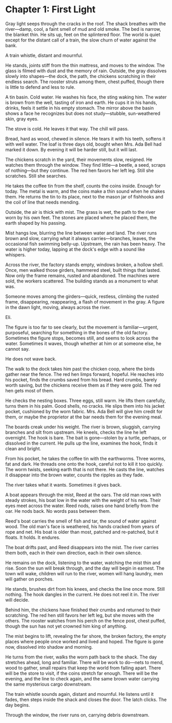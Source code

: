 # Chapter 1: First Light

Gray light seeps through the cracks in the roof. The shack breathes with the river—damp, cool, a faint smell of mud and old smoke. The bed is narrow, the blanket thin. He sits up, feet on the splintered floor. The world is quiet except for the distant call of a train, the slow churn of water against the bank.

A train whistle, distant and mournful.

He stands, joints stiff from the thin mattress, and moves to the window. The glass is filmed with dust and the memory of rain. Outside, the gray dissolves slowly into shapes—the dock, the path, the chickens scratching in their endless search. The rooster struts among them, chest puffed, though there is little to defend and less to rule.

A tin basin. Cold water. He washes his face, the sting waking him. The water is brown from the well, tasting of iron and earth. He cups it in his hands, drinks, feels it settle in his empty stomach. The mirror above the basin shows a face he recognizes but does not study—stubble, sun-weathered skin, gray eyes.

The stove is cold. He leaves it that way. The chill will pass.

Bread, hard as wood, chewed in silence. He tears it with his teeth, softens it with well water. The loaf is three days old, bought when Mrs. Ada Bell had marked it down. By evening it will be harder still, but it will last.

The chickens scratch in the yard, their movements slow, resigned. He watches them through the window. They find little—a beetle, a seed, scraps of nothing—but they continue. The red hen favors her left leg. Still she scratches. Still she searches.

He takes the coffee tin from the shelf, counts the coins inside. Enough for today. The metal is warm, and the coins make a thin sound when he shakes them. He returns the tin to its place, next to the mason jar of fishhooks and the coil of line that needs mending.

Outside, the air is thick with mist. The grass is wet, the path to the river worn by his own feet. The stones are placed where he placed them, the earth shaped by his passing.

Mist hangs low, blurring the line between water and land. The river runs brown and slow, carrying what it always carries—branches, leaves, the occasional fish swimming belly-up. Upstream, the rain has been heavy. The water is higher today, lapping at the dock's edge with a sound like whispers.

Across the river, the factory stands empty, windows broken, a hollow shell. Once, men walked those girders, hammered steel, built things that lasted. Now only the frame remains, rusted and abandoned. The machines were sold, the workers scattered. The building stands as a monument to what was.

Someone moves among the girders—quick, restless, climbing the rusted frame, disappearing, reappearing, a flash of movement in the gray. A figure in the dawn light, moving, always across the river.

Eli.

The figure is too far to see clearly, but the movement is familiar—urgent, purposeful, searching for something in the bones of the old factory. Sometimes the figure stops, becomes still, and seems to look across the water. Sometimes it waves, though whether at him or at someone else, he cannot say.

He does not wave back. 

The walk to the dock takes him past the chicken coop, where the birds gather near the fence. The red hen limps forward, hopeful. He reaches into his pocket, finds the crumbs saved from his bread. Hard crumbs, barely worth saving, but the chickens receive them as if they were gold. The red hen gets most of them.

He checks the nesting boxes. Three eggs, still warm. He lifts them carefully, turns them in his palm. Good shells, no cracks. He slips them into his jacket pocket, cushioned by the worn fabric. Mrs. Ada Bell will give him credit for them, or maybe the proprietor at the bar needs them for the evening meal.

The boards creak under his weight. The river is brown, sluggish, carrying branches and silt from upstream. He kneels, checks the line he left overnight. The hook is bare. The bait is gone—stolen by a turtle, perhaps, or dissolved in the current. He pulls up the line, examines the hook, finds it clean and bright.

From his pocket, he takes the coffee tin with the earthworms. Three worms, fat and dark. He threads one onto the hook, careful not to kill it too quickly. The worm twists, seeking earth that is not there. He casts the line, watches it disappear into the brown water, counts the ripples as they fade.

The river takes what it wants. Sometimes it gives back.

A boat appears through the mist, Reed at the oars. The old man rows with steady strokes, his boat low in the water with the weight of his nets. Their eyes meet across the water. Reed nods, raises one hand briefly from the oar. He nods back. No words pass between them.

Reed's boat carries the smell of fish and tar, the sound of water against wood. The old man's face is weathered, his hands cracked from years of rope and net. His boat is older than most, patched and re-patched, but it floats. It holds. It endures.

The boat drifts past, and Reed disappears into the mist. The river carries them both, each in their own direction, each in their own silence.

He remains on the dock, listening to the water, watching the mist thin and rise. Soon the sun will break through, and the day will begin in earnest. The town will wake, children will run to the river, women will hang laundry, men will gather on porches.

He stands, brushes dirt from his knees, and checks the line once more. Still nothing. The hook dangles in the current. He does not reel it in. The river will decide.

Behind him, the chickens have finished their crumbs and returned to their scratching. The red hen still favors her left leg, but she moves with the others. The rooster watches from his perch on the fence post, chest puffed, though the sun has not yet crowned him king of anything.

The mist begins to lift, revealing the far shore, the broken factory, the empty places where people once worked and lived and hoped. The figure is gone now, dissolved into shadow and morning.

He turns from the river, walks the worn path back to the shack. The day stretches ahead, long and familiar. There will be work to do—nets to mend, wood to gather, small repairs that keep the world from falling apart. There will be the store to visit, if the coins stretch far enough. There will be the evening, and the line to check again, and the same brown water carrying the same mysterious cargo downstream.

The train whistle sounds again, distant and mournful. He listens until it fades, then steps inside the shack and closes the door. The latch clicks. The day begins.

Through the window, the river runs on, carrying debris downstream. 